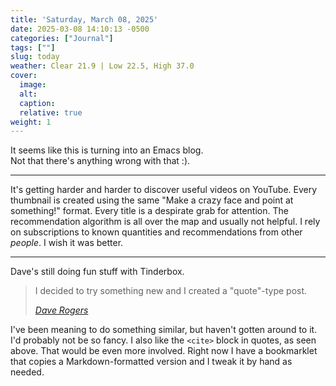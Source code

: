 ```yaml
---
title: 'Saturday, March 08, 2025'
date: 2025-03-08 14:10:13 -0500
categories: ["Journal"]
tags: [""]
slug: today
weather: Clear 21.9 | Low 22.5, High 37.0
cover: 
  image: 
  alt: 
  caption: 
  relative: true
weight: 1
---
```


It seems like this is turning into an Emacs blog. <br>
Not that there's anything wrong with that :).

----

It's getting harder and harder to discover useful videos on YouTube. Every thumbnail is created using the same "Make a crazy face and point at something!" format. Every title is a despirate grab for attention. The recommendation algorithm is all over the map and usually not helpful. I rely on subscriptions to known quantities and recommendations from other _people_. I wish it was better.

----

Dave's still doing fun stuff with Tinderbox.

> I decided to try something new and I created a "quote"-type post.
>
> <cite>[Dave Rogers](https://nice-marmot.net/Archives/2025/March_2025.html#note_2818)</cite>

I've been meaning to do something similar, but haven't gotten around to it. I'd probably not be so fancy. I also like the `<cite>` block in quotes, as seen above. That would be even more involved. Right now I have a bookmarklet that copies a Markdown-formatted version and I tweak it by hand as needed.
